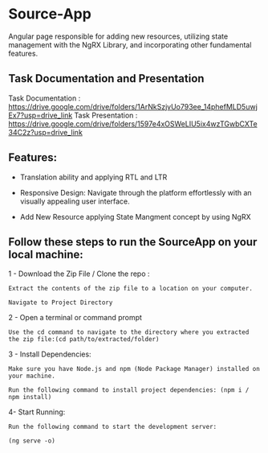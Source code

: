 # Source-App
Angular page responsible for adding new resources, utilizing state management with the NgRX Library, and incorporating other fundamental features.

## Task Documentation and Presentation
Task Documentation : https://drive.google.com/drive/folders/1ArNkSzjvUo793ee_14phefMLD5uwjEx7?usp=drive_link
Task Presentation : https://drive.google.com/drive/folders/1597e4xOSWeLIU5ix4wzTGwbCXTe34C2z?usp=drive_link

## Features: 

- Translation ability and applying RTL and LTR 

- Responsive Design: Navigate through the platform effortlessly with an visually appealing user interface.

- Add New Resource applying State Mangment concept by using NgRX



## Follow these steps to run the SourceApp on your local machine:

1 - Download the Zip File / Clone the repo :

    Extract the contents of the zip file to a location on your computer.
    
    Navigate to Project Directory
    
2 - Open a terminal or command prompt

    Use the cd command to navigate to the directory where you extracted the zip file:(cd path/to/extracted/folder)
    
3 - Install Dependencies:

    Make sure you have Node.js and npm (Node Package Manager) installed on your machine.
    
    Run the following command to install project dependencies: (npm i / npm install)
    
4- Start Running: 

    Run the following command to start the development server:
    
    (ng serve -o)
    
